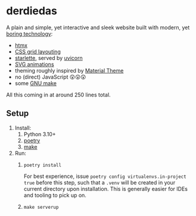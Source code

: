 # derdiedas

A plain and simple, yet interactive and sleek website built with modern, yet [boring technology](https://mcfunley.com/choose-boring-technology):

- [htmx](https://htmx.org/)
- [CSS grid layouting](https://developer.mozilla.org/en-US/docs/Web/CSS/CSS_Grid_Layout)
- [starlette](https://www.starlette.io/), served by [uvicorn](https://www.uvicorn.org/)
- [SVG animations](https://developer.mozilla.org/en-US/docs/Web/SVG/Element/animate)
- theming roughly inspired by [Material Theme](https://material-theme.com/)
- no (direct) JavaScript 😲😲😲
- some [GNU make](https://www.gnu.org/software/make/)

All this coming in at around 250 lines total.

## Setup

1. Install:
   1. Python 3.10+
   2. [poetry](https://python-poetry.org/)
   3. [make](https://www.gnu.org/software/make/)
2. Run:
   1. `poetry install`

      For best experience, issue `poetry config virtualenvs.in-project true` before this step, such that a `.venv` will be created in your current directory upon installation.
      This is generally easier for IDEs and tooling to pick up on.
   2. `make serverup`
